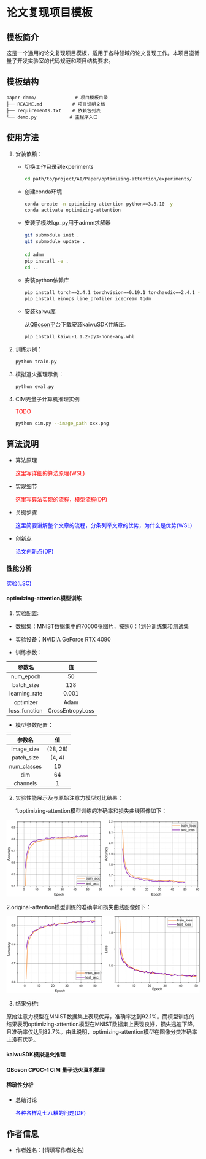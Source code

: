 # 论文复现项目模板

## 模板简介
这是一个通用的论文复现项目模板，适用于各种领域的论文复现工作。本项目遵循量子开发实验室的代码规范和项目结构要求。

## 模板结构
```
paper-demo/              # 项目模板目录
├── README.md           # 项目说明文档
├── requirements.txt    # 依赖包列表
└── demo.py            # 主程序入口
```

## 使用方法
1. 安装依赖：

   - 切换工作目录到experiments

      ```bash
      cd path/to/project/AI/Paper/optimizing-attention/experiments/
      ```

   - 创建conda环境

      ```bash
      conda create -n optimizing-attention python==3.8.10 -y
      conda activate optimizing-attention
      ```

   - 安装子模块lqp_py用于admm求解器

      ```bash
      git submodule init .
      git submodule update . 
      
      cd admm
      pip install -e . 
      cd ..
      ```

   - 安装python依赖库

      ```bash
      pip install torch==2.4.1 torchvision==0.19.1 torchaudio==2.4.1 --index-url https://download.pytorch.org/whl/cu121
      pip install einops line_profiler icecream tqdm
      ```
   
   - 安装kaiwu库

      从[QBoson平台](https://platform.qboson.com/sdkDownload)下载安装kaiwuSDK并解压。

      ```bash
      pip install kaiwu-1.1.2-py3-none-any.whl 
      ```



2. 训练示例：

   ```bash
   python train.py
   ```

3. 模拟退火推理示例：

   ```bash
   python eval.py
   ```

4. CIM光量子计算机推理实例

   <span style="color:red">TODO</span>

   ```bash
   python cim.py --image_path xxx.png
   ```

## 算法说明
- 算法原理

   <span style="color:red">这里写详细的算法原理(WSL)</span>

- 实现细节

   <span style="color:red">这里写算法实现的流程，模型流程(DP)</span>

- 关键步骤

   <span style="color:blue">这里简要讲解整个文章的流程，分条列举文章的优势，为什么是优势(WSL)</span>

- 创新点

   <span style="color:blue">论文创新点(DP)</span>

### 性能分析

   <span style="color:blue">实验(LSC)</span>

#### optimizing-attention模型训练

1. 实验配置:

- 数据集：MNIST数据集中的70000张图片，按照6：1划分训练集和测试集

- 实验设备：NVIDIA GeForce RTX 4090 



- 训练参数：

<div align="center">

| **参数名**         | **值**             |
|:-------------------:|:-------------------:|
| num_epoch          | 50                 |
| batch_size         | 128                |
| learning_rate      | 0.001              |
| optimizer          | Adam               |
| loss_function      | CrossEntropyLoss   |

</div>

- 模型参数配置：

<div align="center">

| **参数名**     | **值**            |
|:--------------:|:----------------:|
| image_size     | (28, 28)         |
| patch_size     | (4, 4)           |
| num_classes    | 10               |
| dim            | 64               |
| channels       | 1                |


</div>

2. 实验性能展示及与原始注意力模型对比结果：
   
   1.optimizing-attention模型训练的准确率和损失曲线图像如下：

<img src="./images/model_acc_loss.png" width="600" height="200">

   2.original-attention模型训练的准确率和损失曲线图像如下：

<img src="./images/original_attn_a_l.png" width="600" height="200">

3. 结果分析:

原始注意力模型在MNIST数据集上表现优异，准确率达到92.1%。而模型训练的结果表明optimizing-attention模型在MNIST数据集上表现良好，损失迅速下降，且准确率仅达到82.7%。由此说明，optimizing-attention模型在图像分类准确率上没有优势。




#### kaiwuSDK模拟退火推理



#### QBoson CPQC-1 CIM 量子退火真机推理


#### 稀疏性分析


- 总结讨论

   <span style="color:blue">各种各样乱七八糟的问题(DP)</span>

## 作者信息
- 作者姓名：[请填写作者姓名]